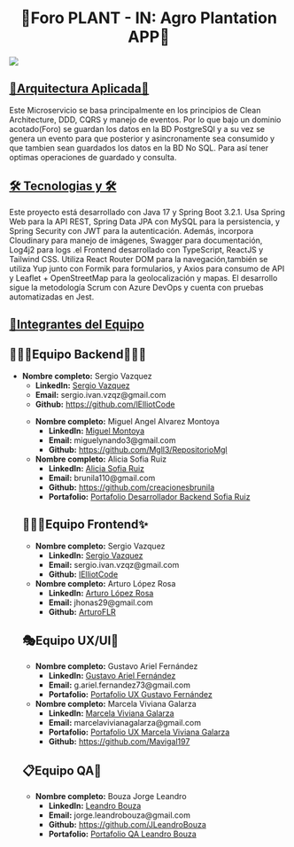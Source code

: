 <div align="center">
<h1 align="center"> 🌾Foro PLANT - IN: Agro Plantation APP🌾</h1>
</div>
<img src="https://media.discordapp.net/attachments/1194038261849542747/1248043035623817299/Header.jpg?ex=66623a27&is=6660e8a7&hm=31cf6f5be96ef730dfa21d9f364f06a27d8aca17d95d6ddca67d0da356ace9fa&=&format=webp">

<h2><u><strong>🌱Arquitectura Aplicada🌱</strong></u></h2>

Este Microservicio se basa principalmente en los principios de Clean Architecture, DDD, CQRS y manejo de eventos. Por lo que bajo un dominio acotado(Foro) se guardan los datos en la BD PostgreSQl y a su vez se genera un evento para que posterior y asincronamente sea consumido y que tambien sean guardados los datos en la BD No SQL. Para así tener optimas operaciones de guardado y consulta.

<h2><u><strong> 🛠️ Tecnologias y  🛠️</strong></u></h2>
Este proyecto está desarrollado con Java 17 y Spring Boot 3.2.1. Usa Spring Web para la API REST, Spring Data JPA con MySQL para la persistencia, y Spring Security con JWT para la autenticación. Además, incorpora Cloudinary para manejo de imágenes, Swagger para documentación, Log4j2 para logs .el Frontend desarrollado con TypeScript, ReactJS y Tailwind CSS. Utiliza React Router DOM para la navegación,también se utiliza Yup junto con  Formik para formularios, y Axios para consumo de API y Leaflet + OpenStreetMap para la geolocalización y  mapas. El desarrollo sigue la metodología Scrum con Azure DevOps y cuenta con pruebas automatizadas en Jest.


<h2><u><strong>💪Integrantes del Equipo</strong></u></h2>

<h2>👨🏻‍💻Equipo Backend👩🏻‍💻</h2>
 <ul>
        <li>
            <strong>Nombre completo:</strong> Sergio Vazquez
            <ul>
                <li><strong>LinkedIn:</strong> <a href="https://linkedin.com/in/sergio-vzqz">Sergio Vazquez</a></li>
                <li><strong>Email:</strong> sergio.ivan.vzqz@gmail.com  </li>
                <li><strong>Github:</strong> <a href="https://github.com/lElliotCode">https://github.com/lElliotCode</a></li>
            </ul>
        </li>
    <ul>
        <li>
            <strong>Nombre completo:</strong> Miguel Angel Alvarez Montoya
            <ul>
                <li><strong>LinkedIn:</strong> <a href="https://www.linkedin.com/in/mgl-dev/">Miguel Montoya</a></li>
                <li><strong>Email:</strong> miguelynando3@gmail.com</li>
                <li><strong>Github:</strong> <a href="https://github.com/Mgll3/RepositorioMgl">https://github.com/Mgll3/RepositorioMgl</a></li>
            </ul>
        </li>
      <li>
            <strong>Nombre completo:</strong> Alicia Sofia Ruiz
            <ul>
                <li><strong>LinkedIn:</strong> <a href="https://www.linkedin.com/in/creacionesbrunila?utm_source=share&utm_campaign=share_via&utm_content=profile&utm_medium=android_app">Alicia Sofia Ruiz</a></li>
                <li><strong>Email:</strong> brunila110@gmail.com</li>
                <li><strong>Github:</strong> <a href="https://github.com/creacionesbrunila">https://github.com/creacionesbrunila</a></li>
                <li><strong>Portafolio:</strong> <a href="https://portfolio-sofia-ruiz.vercel.app/">Portafolio Desarrollador Backend Sofia Ruiz</a></li>
            </ul>
        </li>
        <!-- Añadir más integrantes del Equipo Backend aquí -->
    </ul>

<h2>👨🏻‍💻Equipo Frontend✨</h2>
<ul>
    <li>
        <strong>Nombre completo:</strong> Sergio Vazquez
        <ul>
            <li><strong>LinkedIn:</strong> <a href="https://linkedin.com/in/sergio-vzqz">Sergio Vazquez</a></li>
            <li><strong>Email:</strong> sergio.ivan.vzqz@gmail.com</li>
            <li><strong>Github:</strong> <a href="https://github.com/lElliotCode">lElliotCode</a></li>
        </ul>
    </li>
    <li>
        <strong>Nombre completo:</strong> Arturo López Rosa
        <ul>
            <li><strong>LinkedIn:</strong> <a href="https://www.linkedin.com/in/arturo-lopez-rosa/">Arturo López Rosa</a></li>
            <li><strong>Email:</strong> jhonas29@gmail.com</li>
            <li><strong>Github:</strong> <a href="https://github.com/ArturoFLR">ArturoFLR</a></li>
        </ul>
    </li>
    <!-- Añadir más integrantes del Equipo Frontend aquí -->
</ul>

<h2>🎭Equipo UX/UI🤩</h2>
    <ul>
        <li>
            <strong>Nombre completo:</strong> Gustavo Ariel Fernández
            <ul>
                <li><strong>LinkedIn:</strong> <a href="https://www.linkedin.com/in/gustavo-fernandez-9476b8297">Gustavo Ariel Fernández</a></li>
                <li><strong>Email:</strong> g.ariel.fernandez73@gmail.com </li>
                <li><strong>Portafolio:</strong> <a href="https://www.behance.net/gallery/182943191/Portfolio-UXUI-Designer">Portafolio UX Gustavo Fernández</a></li>
            </ul>
        </li>
      <li>
            <strong>Nombre completo:</strong> Marcela Viviana Galarza
            <ul>
                <li><strong>LinkedIn:</strong> <a href="https://www.linkedin.com/in/vivianagalarza/">Marcela Viviana Galarza</a></li>
                <li><strong>Email:</strong> marcelavivianagalarza@gmail.com  </li>
                <li><strong>Portafolio:</strong> <a href="https://www.figma.com/proto/xqheOepEb8dmZj7B7mhlzt/Portfolio-Viviana?node-id=22-479&t=MwzXut1xh7WJCSif-1&scaling=scale-down&page-id=0%3A1&starting-point-node-id=22%3A479">Portafolio UX Marcela Viviana Galarza</a></li>
                <li><strong>Github:</strong> <a href="https://github.com/Mavigal197">https://github.com/Mavigal197</a></li>
            </ul>
        </li>
        <!-- Añadir más integrantes del Equipo UX/UI aquí -->
    </ul>

<h2>📋Equipo QA🐞</h2>
    <ul>
        <li>
            <strong>Nombre completo:</strong> Bouza Jorge Leandro
            <ul>
                <li><strong>LinkedIn:</strong> <a href="https://www.linkedin.com/in/leandro-bouza/">Leandro Bouza</a></li>
                <li><strong>Email:</strong> jorge.leandrobouza@gmail.com</li>
                <li><strong>Github:</strong> <a href="https://github.com/JLeandroBouza">https://github.com/JLeandroBouza</a></li>
                <li><strong>Portafolio:</strong> <a href="https://leandrobouza.notion.site/Hola-Soy-Leandro-Bouza-Jr-Quality-Assurance-edf5e41907804f21a2060361501ec11f">Portafolio QA Leandro Bouza</a></li>
            </ul>
        </li>
        <!-- Añadir más integrantes del Equipo QA aquí -->
    </ul>
